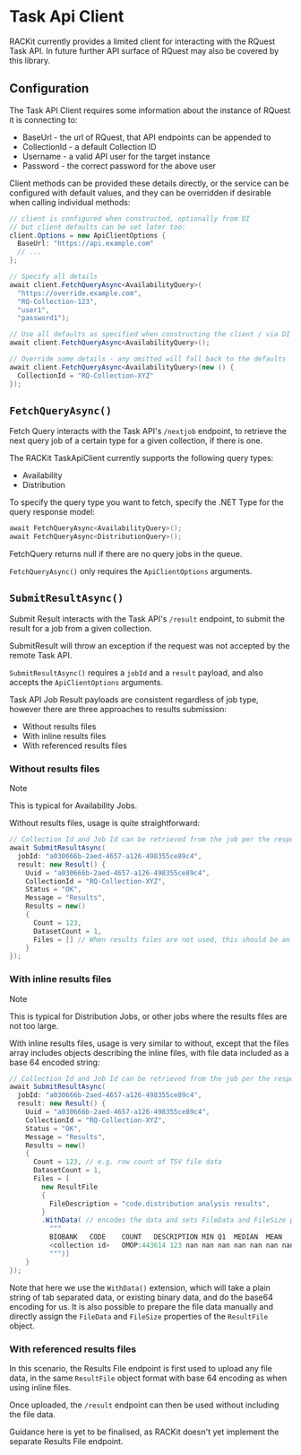 # Task Api Client

RACKit currently provides a limited client for interacting with the RQuest Task API. In future further API surface of RQuest may also be covered by this library.

## Configuration

The Task API Client requires some information about the instance of RQuest it is connecting to:

- BaseUrl - the url of RQuest, that API endpoints can be appended to
- CollectionId - a default Collection ID
- Username - a valid API user for the target instance
- Password - the correct password for the above user

Client methods can be provided these details directly, or the service can be configured with default values, and they can be overridden if desirable when calling individual methods:

```csharp
// client is configured when constructed, optionally from DI
// but client defaults can be set later too:
client.Options = new ApiClientOptions {
  BaseUrl: "https://api.example.com"
  // ...
};

// Specify all details
await client.FetchQueryAsync<AvailabilityQuery>(
  "https://override.example.com",
  "RQ-Collection-123",
  "user1",
  "password1");

// Use all defaults as specified when constructing the client / via DI
await client.FetchQueryAsync<AvailabilityQuery>();

// Override some details - any omitted will fall back to the defaults
await client.FetchQueryAsync<AvailabilityQuery>(new () {
  CollectionId = "RQ-Collection-XYZ"
});
```

## `FetchQueryAsync()`

Fetch Query interacts with the Task API's `/nextjob` endpoint, to retrieve the next query job of a certain type for a given collection, if there is one.

The RACKit TaskApiClient currently supports the following query types:
- Availability
- Distribution

To specify the query type you want to fetch, specify the .NET Type for the query response model:

```csharp
await FetchQueryAsync<AvailabilityQuery>();
await FetchQueryAsync<DistributionQuery>();
```

FetchQuery returns null if there are no query jobs in the queue.

`FetchQueryAsync()` only requires the `ApiClientOptions` arguments.

## `SubmitResultAsync()`

Submit Result interacts with the Task API's `/result` endpoint, to submit the result for a job from a given collection.

SubmitResult will throw an exception if the request was not accepted by the remote Task API.

`SubmitResultAsync()` requires a `jobId` and a `result` payload, and also accepts the `ApiClientOptions` arguments.

Task API Job Result payloads are consistent regardless of job type, however there are three approaches to results submission:

- Without results files
- With inline results files
- With referenced results files

### Without results files

> [!NOTE]
> This is typical for Availability Jobs.

Without results files, usage is quite straightforward:

```csharp
// Collection Id and Job Id can be retrieved from the job per the response to `FetchQueryAsync()`
await SubmitResultAsync(
  jobId: "a030666b-2aed-4657-a126-498355ce89c4",
  result: new Result() {
    Uuid = "a030666b-2aed-4657-a126-498355ce89c4",
    CollectionId = "RQ-Collection-XYZ",
    Status = "OK",
    Message = "Results",
    Results = new()
    {
      Count = 123,
      DatasetCount = 1,
      Files = [] // When results files are not used, this should be an empty array
    }
});
```

### With inline results files

> [!NOTE]
> This is typical for Distribution Jobs, or other jobs where the results files are not too large.

With inline results files, usage is very similar to without, except that the files array includes objects describing the inline files, with file data included as a base 64 encoded string:

```csharp
// Collection Id and Job Id can be retrieved from the job per the response to `FetchQueryAsync()`
await SubmitResultAsync(
  jobId: "a030666b-2aed-4657-a126-498355ce89c4",
  result: new Result() {
    Uuid = "a030666b-2aed-4657-a126-498355ce89c4",
    CollectionId = "RQ-Collection-XYZ",
    Status = "OK",
    Message = "Results",
    Results = new()
    {
      Count = 123, // e.g. row count of TSV file data
      DatasetCount = 1,
      Files = [
        new ResultFile
        {
          FileDescription = "code.distribution analysis results",
        }
        .WithData( // encodes the data and sets FileData and FileSize properties for us
          """
          BIOBANK	CODE	COUNT	DESCRIPTION	MIN	Q1	MEDIAN	MEAN	Q3	MAX	ALTERNATIVES	DATASET	OMOP	OMOP_DESCR	CATEGORY
          <collection id>	OMOP:443614	123	nan	nan	nan	nan	nan	nan	nan	nan	nan	443614	Chronic kidney disease stage 1	Condition
          """)]
    }
});
```

Note that here we use the `WithData()` extension, which will take a plain string of tab separated data, or existing binary data, and do the base64 encoding for us. It is also possible to prepare the file data manually and directly assign the `FileData` and `FileSize` properties of the `ResultFile` object.

### With referenced results files

In this scenario, the Results File endpoint is first used to upload any file data, in the same `ResultFile` object format with base 64 encoding as when using inline files.

Once uploaded, the `/result` endpoint can then be used without including the file data.

Guidance here is yet to be finalised, as RACKit doesn't yet implement the separate Results File endpoint.
